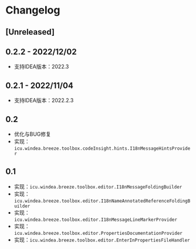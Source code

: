 # Changelog

## [Unreleased]

## 0.2.2 - 2022/12/02

* 支持IDEA版本：2022.3

## 0.2.1 - 2022/11/04

* 支持IDEA版本：2022.2.3

## 0.2

* 优化与BUG修复
* 实现：`icu.windea.breeze.toolbox.codeInsight.hints.I18nMessageHintsProvider`

## 0.1

* 实现：`icu.windea.breeze.toolbox.editor.I18nMessageFoldingBuilder`
* 实现：`icu.windea.breeze.toolbox.editor.I18nNameAnnotatedReferenceFoldingBuilder`
* 实现：`icu.windea.breeze.toolbox.editor.I18nMessageLineMarkerProvider`
* 实现：`icu.windea.breeze.toolbox.editor.PropertiesDocumentationProvider`
* 实现：`icu.windea.breeze.toolbox.editor.EnterInPropertiesFileHandler`